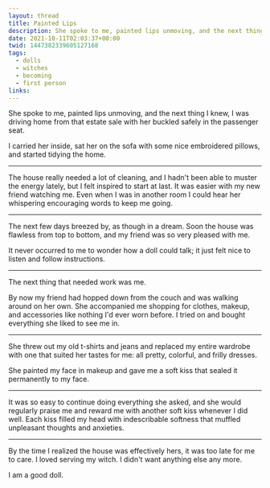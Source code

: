 ```yaml
---
layout: thread
title: Painted Lips
description: She spoke to me, painted lips unmoving, and the next thing I knew, I was driving home from that estate sale with her buckled safely in the passenger seat.
date: 2021-10-11T02:03:37+00:00
twid: 1447382339605127168
tags:
  - dolls
  - witches
  - becoming
  - first person
links:
---
```

<article class="thread">
<section class="tweet">
<p>She spoke to me, painted lips unmoving, and the next thing I knew, I was driving home from that estate sale with her buckled safely in the passenger seat.</p>
<p>I carried her inside, sat her on the sofa with some nice embroidered pillows, and started tidying the home.</p>
</section>
<hr class="tweet_sep">
<section class="tweet">
<p>The house really needed a lot of cleaning, and I hadn't been able to muster the energy lately, but I felt inspired to start at last. It was easier with my new friend watching me. Even when I was in another room I could hear her whispering encouraging words to keep me going.</p>
</section>
<hr class="tweet_sep">
<section class="tweet">
<p>The next few days breezed by, as though in a dream. Soon the house was flawless from top to bottom, and my friend was so very pleased with me.</p>
<p>It never occurred to me to wonder how a doll could talk; it just felt nice to listen and follow instructions.</p>
</section>
<hr class="tweet_sep">
<section class="tweet">
<p>The next thing that needed work was me.</p>
<p>By now my friend had hopped down from the couch and was walking around on her own. She accompanied me shopping for clothes, makeup, and accessories like nothing I'd ever worn before. I tried on and bought everything she liked to see me in.</p>
</section>
<hr class="tweet_sep">
<section class="tweet">
<p>She threw out my old t-shirts and jeans and replaced my entire wardrobe with one that suited her tastes for me: all pretty, colorful, and frilly dresses.</p>
<p>She painted my face in makeup and gave me a soft kiss that sealed it permanently to my face.</p>
</section>
<hr class="tweet_sep">
<section class="tweet">
<p>It was so easy to continue doing everything she asked, and she would regularly praise me and reward me with another soft kiss whenever I did well. Each kiss filled my head with indescribable softness that muffled unpleasant thoughts and anxieties.</p>
</section>
<hr class="tweet_sep">
<section class="tweet">
<p>By the time I realized the house was effectively hers, it was too late for me to care. I loved serving my witch. I didn't want anything else any more.</p>
<p>I am a good doll.</p>
</section>
</article>
